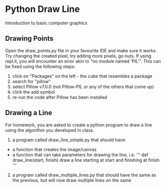 # Python Draw Line
Introduction to basic computer graphics

## Drawing Points
Open the draw_points.py file in your favourite IDE and make sure it works. Try changing the created pixel, try adding more pixels, go nuts.
If using repl.it, you will encounter an error akin to "no module named 'PIL'". This can be fixed using the following steps:
1. click on "Packages" on the left - the cube that resembles a package
2. search for "pillow"
3. select Pillow v7.0.0 (not Pillow-PIL or any of the others that come up)
4. click the add symbol
5. re-run the code after Pillow has been installed


## Drawing a Line
For homework, you are asked to create a python program to draw a line using the algorithm you developed in class.
1. a program called draw_line_simple.py that should have:
* a function that creates the image/canvas
* a function that can take parameters for drawing the line, i.e.
'''
def draw_line(start, finish)
  draw a line starting at start and finishing at finish
'''
2. a program called draw_multiple_lines.py that should have the same as the previous, but will now draw multiple lines on the same 
